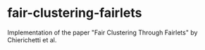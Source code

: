 # fair-clustering-fairlets
Implementation of the paper "Fair Clustering Through Fairlets" by Chierichetti et al.
